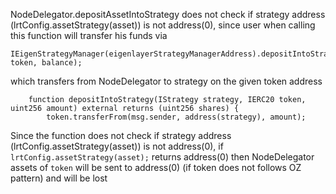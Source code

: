 NodeDelegator.depositAssetIntoStrategy does not check if strategy address (lrtConfig.assetStrategy(asset)) is not address(0), since user when calling this function will transfer his funds via 

```
IEigenStrategyManager(eigenlayerStrategyManagerAddress).depositIntoStrategy(IStrategy(strategy), token, balance);
```

which transfers from NodeDelegator to strategy on the given token address 


```
    function depositIntoStrategy(IStrategy strategy, IERC20 token, uint256 amount) external returns (uint256 shares) {
        token.transferFrom(msg.sender, address(strategy), amount);
```

Since the function does not check if strategy address (lrtConfig.assetStrategy(asset)) is not address(0), if `lrtConfig.assetStrategy(asset);` returns address(0) then NodeDelegator assets of `token` will be sent to address(0) (if token does not follows OZ pattern) and will be lost
